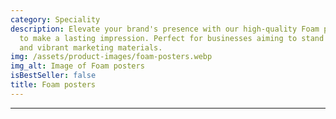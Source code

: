 ```yaml
---
category: Speciality
description: Elevate your brand's presence with our high-quality Foam posters, crafted
  to make a lasting impression. Perfect for businesses aiming to stand out with professional
  and vibrant marketing materials.
img: /assets/product-images/foam-posters.webp
img_alt: Image of Foam posters
isBestSeller: false
title: Foam posters
---
```

---

